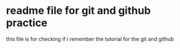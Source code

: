 # readme file for git and github practice 

this file is for checking if i remember the tutorial for the git and github